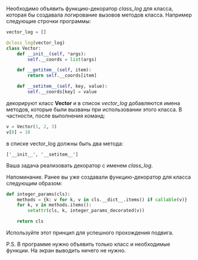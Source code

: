 Необходимо объявить функцию-декоратор _class_log_ для класса, которая бы создавала логирование вызовов методов класса. Например следующие строчки программы:
```python
vector_log = []

@class_log(vector_log)
class Vector:
    def __init__(self, *args):
        self.__coords = list(args)

    def __getitem__(self, item):
        return self.__coords[item]

    def __setitem__(self, key, value):
        self.__coords[key] = value
```
декорируют класс **Vector** и в список _vector_log_ добавляются имена методов, которые были вызваны при использовании этого класса. В частности, после выполнения команд:
```python
v = Vector(1, 2, 3)
v[0] = 10
```
в списке vector_log должны быть два метода:

`['__init__', '__setitem__']`

Ваша задача реализовать декоратор с именем _class_log_.

Напоминание. Ранее вы уже создавали функцию-декоратор для класса следующим образом:
```python
def integer_params(cls):
    methods = {k: v for k, v in cls.__dict__.items() if callable(v)}
    for k, v in methods.items():
        setattr(cls, k, integer_params_decorated(v))

    return cls
```
Используйте этот принцип для успешного прохождения подвига.

P.S. В программе нужно объявить только класс и необходимые функции. На экран выводить ничего не нужно.